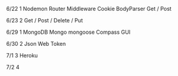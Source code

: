 6/22 1
Nodemon
Router
Middleware
Cookie
BodyParser
Get / Post

6/23 2
Get / Post / Delete / Put

6/29 1
MongoDB
Mongo mongoose
Compass GUI

6/30 2
Json Web Token

7/1 3
Heroku

7/2 4
